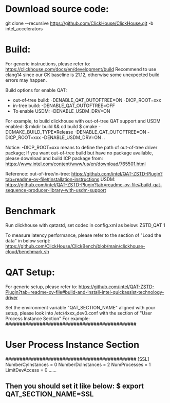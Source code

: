 
# Download source code:
git clone --recursive https://github.com/ClickHouse/ClickHouse.git -b intel_accelerators

# Build:
For generic instructions, please refer to: https://clickhouse.com/docs/en/development/build
Recommend to use clang14 since our CK baseline is 21.12, otherwise some unexpected build errors may happen.

Build options for enable QAT:
- out-of-tree build: -DENABLE_QAT_OUTOFTREE=ON -DICP_ROOT=xxx
- in-tree build: -DENABLE_QAT_OUTOFTREE=OFF
- To enable USDM: -DENABLE_USDM_DRV=ON

For example, to build clickhouse with out-of-tree QAT support and USDM enabled:
$ mkdir build && cd build
$ cmake -DCMAKE_BUILD_TYPE=Release -DENABLE_QAT_OUTOFTREE=ON -DICP_ROOT=xxx -DENABLE_USDM_DRV=ON ..

Notice: 
-DICP_ROOT=xxx means to define the path of out-of-tree driver package; 
If you want out-of-tree build but have no package available, please download and build ICP package from: https://www.intel.com/content/www/us/en/download/765501.html

Reference:
out-of-tree/in-tree: https://github.com/intel/QAT-ZSTD-Plugin?tab=readme-ov-file#installation-instructions
USDM: https://github.com/intel/QAT-ZSTD-Plugin?tab=readme-ov-file#build-qat-sequence-producer-library-with-usdm-support

# Benchmark
Run clickhouse with qatzstd, set codec in config.xml as below:
    <compression>
        <case>
            <method>ZSTD_QAT</method>
            <level>1</level>
        </case>
    </compression>

To measure latency performance, please refer to the section of "Load the data" in below script:
https://github.com/ClickHouse/ClickBench/blob/main/clickhouse-cloud/benchmark.sh

# QAT Setup:
For generic setup, please refer to: https://github.com/intel/QAT-ZSTD-Plugin?tab=readme-ov-file#build-and-install-intel-quickassist-technology-driver

Set the environment variable "QAT_SECTION_NAME" aligned with your setup, please look into /etc/4xxx_dev0.conf with the section of "User Process Instance Section"
For example:
##############################################
# User Process Instance Section
##############################################
[SSL]
NumberCyInstances = 0
NumberDcInstances = 2
NumProcesses = 1
LimitDevAccess = 0
......

Then you should set it like below:
$ export QAT_SECTION_NAME=SSL
-------------------
